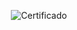 <div align="center">

  ![Certificado](https://user-images.githubusercontent.com/86432393/200097085-646dc004-5abe-4576-a567-7ca310716c6f.png)

</div>
